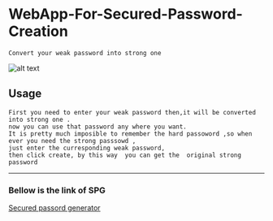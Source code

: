 # WebApp-For-Secured-Password-Creation

```
Convert your weak password into strong one
```




























![alt text](https://github.com/HEGADE/WebApp-For-Secured-Password-Generator/blob/main/spg.jpg?raw=true)


## __Usage__

```
First you need to enter your weak password then,it will be converted into strong one .
now you can use that password any where you want.
It is pretty much imposible to remember the hard passoword ,so when ever you need the strong passsowd ,
just enter the curresponding weak password,
then click create, by this way  you can get the  original strong password
```
<hr>

### Bellow is the link of SPG

[Secured passord generator](https://strong-passwod.netlify.app/)
